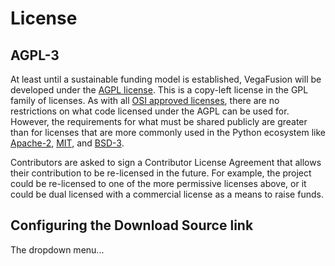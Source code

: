 # License
## AGPL-3
At least until a sustainable funding model is established, VegaFusion will be developed under the [AGPL license](https://www.gnu.org/licenses/agpl-3.0.en.html).  This is a copy-left license in the GPL family of licenses. As with all [OSI approved licenses](https://opensource.org/licenses/alphabetical), there are no restrictions on what code licensed under the AGPL can be used for. However, the requirements for what must be shared publicly are greater than for licenses that are more commonly used in the Python ecosystem like [Apache-2](https://opensource.org/licenses/Apache-2.0), [MIT](https://opensource.org/licenses/MIT), and [BSD-3](https://opensource.org/licenses/BSD-3-Clause).

Contributors are asked to sign a Contributor License Agreement that allows their contribution to be re-licensed in the future. For example, the project could be re-licensed to one of the more permissive licenses above, or it could be dual licensed with a commercial license as a means to raise funds. 

## Configuring the Download Source link
The dropdown menu...